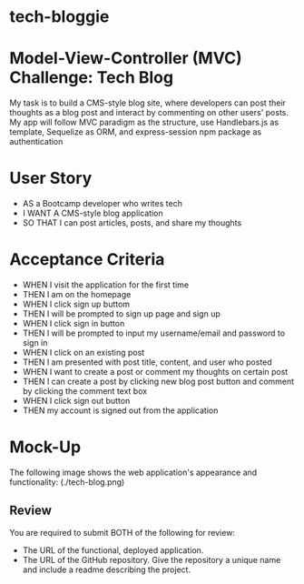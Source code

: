 # tech-bloggie

# Model-View-Controller (MVC) Challenge: Tech Blog

My task is to build a CMS-style blog site, where developers can post their thoughts as a blog post and interact by commenting on other users' posts. My app will follow MVC paradigm as the structure, use Handlebars.js as template, Sequelize as ORM, and express-session npm package as authentication

# User Story

* AS a Bootcamp developer who writes tech
* I WANT A CMS-style blog application
* SO THAT I can post articles, posts, and share my thoughts

# Acceptance Criteria

* WHEN I visit the application for the first time
* THEN I am on the homepage
* WHEN I click sign up buttom
* THEN I will be prompted to sign up page and sign up
* WHEN I click sign in button
* THEN I will be prompted to input my username/email and password to sign in
* WHEN I click on an existing post
* THEN I am presented with post title, content, and user who posted
* WHEN I want to create a post or comment my thoughts on certain post
* THEN I can create a post by clicking new blog post button and comment by clicking the comment text box
* WHEN I click sign out button
* THEN my account is signed out from the application

# Mock-Up

The following image shows the web application's appearance and functionality:
(./tech-blog.png)

## Review

You are required to submit BOTH of the following for review:
* The URL of the functional, deployed application.
* The URL of the GitHub repository. Give the repository a unique name and include a readme describing the project.